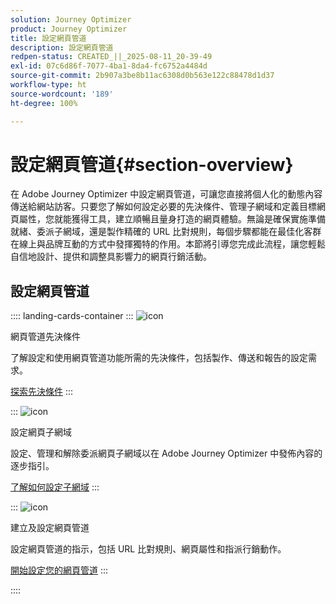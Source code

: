 ```yaml
---
solution: Journey Optimizer
product: Journey Optimizer
title: 設定網頁管道
description: 設定網頁管道
redpen-status: CREATED_||_2025-08-11_20-39-49
exl-id: 07c6d86f-7077-4ba1-8da4-fc6752a4484d
source-git-commit: 2b907a3be8b11ac6308d0b563e122c88478d1d37
workflow-type: ht
source-wordcount: '189'
ht-degree: 100%

---
```


# 設定網頁管道{#section-overview}

在 Adobe Journey Optimizer 中設定網頁管道，可讓您直接將個人化的動態內容傳送給網站訪客。只要您了解如何設定必要的先決條件、管理子網域和定義目標網頁屬性，您就能獲得工具，建立順暢且量身打造的網頁體驗。無論是確保實施準備就緒、委派子網域，還是製作精確的 URL 比對規則，每個步驟都能在最佳化客群在線上與品牌互動的方式中發揮獨特的作用。本節將引導您完成此流程，讓您輕鬆自信地設計、提供和調整具影響力的網頁行銷活動。

## 設定網頁管道

:::: landing-cards-container
:::
![icon](https://cdn.experienceleague.adobe.com/icons/book.svg)

網頁管道先決條件

了解設定和使用網頁管道功能所需的先決條件，包括製作、傳送和報告的設定需求。

[探索先決條件](../using/web/web-prerequisites.md)
:::

:::
![icon](https://cdn.experienceleague.adobe.com/icons/gear.svg)

設定網頁子網域

設定、管理和解除委派網頁子網域以在 Adobe Journey Optimizer 中發佈內容的逐步指引。

[了解如何設定子網域](../using/web/web-delegated-subdomains.md)
:::

:::
![icon](https://cdn.experienceleague.adobe.com/icons/circle-play.svg)

建立及設定網頁管道

設定網頁管道的指示，包括 URL 比對規則、網頁屬性和指派行銷動作。

[開始設定您的網頁管道](../using/web/web-configuration.md)
:::

::::
